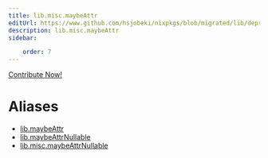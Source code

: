 ```yaml
---
title: lib.misc.maybeAttr
editUrl: https://www.github.com/hsjobeki/nixpkgs/blob/migrated/lib/deprecated.nix#L42C15
description: lib.misc.maybeAttr
sidebar:

    order: 7
---
```


<a href="https://www.github.com/hsjobeki/nixpkgs/blob/migrated/lib/deprecated.nix#L42C15">Contribute Now!</a>


# Aliases

- [lib.maybeAttr](/nix-doc-comments/reference/lib/lib-maybeattr)
- [lib.maybeAttrNullable](/nix-doc-comments/reference/lib/lib-maybeattrnullable)
- [lib.misc.maybeAttrNullable](/nix-doc-comments/reference/lib/misc/lib-misc-maybeattrnullable)


